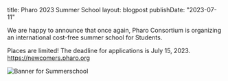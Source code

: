 title: Pharo 2023 Summer School
layout: blogpost
publishDate: "2023-07-11"

We are happy to announce that once again, Pharo Consortium is organizing an international cost-free summer school for Students.

Places are limited! The deadline for applications is July 15, 2023. https://newcomers.pharo.org

![Banner for Summerschool](https://github.com/pharo-project/pharo-website/blob/main/site/files/posts/SummerSchool2023.jpg)

